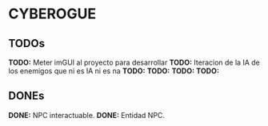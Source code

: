 # CYBEROGUE

## TODOs

**TODO:** Meter imGUI al proyecto para desarrollar
**TODO:** Iteracion de la IA de los enemigos que ni es IA ni es na
**TODO:** 
**TODO:** 
**TODO:** 
**TODO:** 

## DONEs

**DONE:** NPC interactuable.
**DONE:** Entidad NPC.